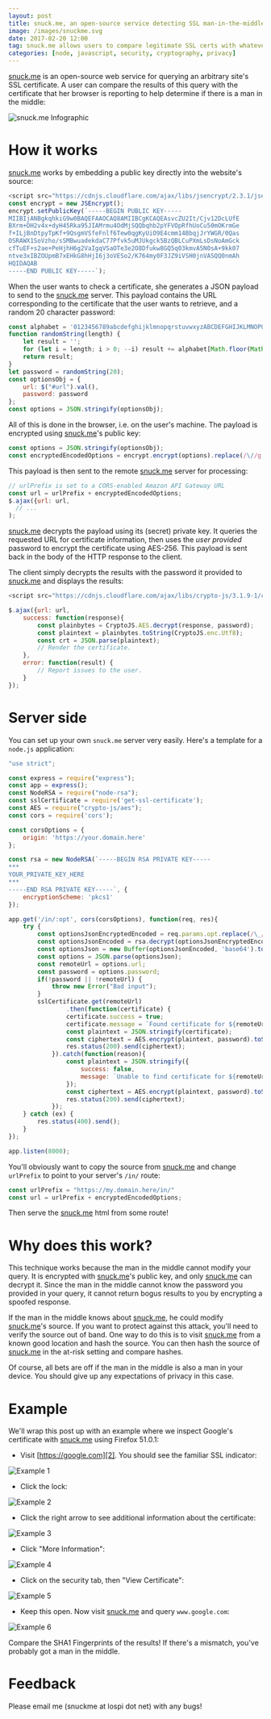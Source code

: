 ```yaml
---
layout: post
title: snuck.me, an open-source service detecting SSL man-in-the-middle
image: /images/snuckme.svg
date: 2017-02-20 12:00
tag: snuck.me allows users to compare legitimate SSL certs with whatever their browser is getting.
categories: [node, javascript, security, cryptography, privacy]
---
```

[1]: https://jlospinoso.github.io/snuckme/
[2]: https://www.google.com
[3]: https://snuck.me/tutorial.svg

[snuck.me][1] is an open-source web service for querying an arbitrary site's SSL certificate. A user can compare the results of this query with the certificate that her browser is reporting to help determine if there is a man in the middle:

![snuck.me Infographic](https://github.com/JLospinoso/jlospinoso.github.io/raw/master/images/snuckme_infographic.png)

# How it works

[snuck.me][1] works by embedding a public key directly into the website's source:

```js
<script src="https://cdnjs.cloudflare.com/ajax/libs/jsencrypt/2.3.1/jsencrypt.min.js" integrity="sha256-WgvkBqG9+UolqdFC1BJOPcy961WTzXj7C9I034ndc4k=" crossorigin="anonymous"></script>
const encrypt = new JSEncrypt();
encrypt.setPublicKey(`-----BEGIN PUBLIC KEY-----
MIIBIjANBgkqhkiG9w0BAQEFAAOCAQ8AMIIBCgKCAQEAsvcZU2It/Cjv12DcLUfE
BXrm+DH2v4x+dyH45Rka95JIAMrmu4OdMjSQQbqhb2pYFVOpRfhUoCu50mOKrmGe
f+ILjBnDtpyTpKf+9QsgmVSfeFnlf6Tew0qgKyUiO9E4cmm14BbqjJrYWGR/0Qas
OSRAWX1SoVzho/sSMBwuadekdaC77Pfvk5uMJUkgck5BzQBLCuPXmLsDsNoAmGck
cfTuEF+s2ae+PeHjhH6g2VaIgqVSaOTe3e2O8Dfukw8GQ5q03kmvA5N0sA+9kk07
ntve3xIBZOUpmB7xEHkG8hHjI6j3oVESo2/K764my0F3JZ9iVSH0jnVASQQ0nmAh
HQIDAQAB
-----END PUBLIC KEY-----`);
```

When the user wants to check a certificate, she generates a JSON payload to send to the [snuck.me][1] server. This payload contains the URL corresponding to the certificate that the user wants to retrieve, and a random 20 character password:

```js
const alphabet = '0123456789abcdefghijklmnopqrstuvwxyzABCDEFGHIJKLMNOPQRSTUVWXYZ';
function randomString(length) {
    let result = '';
    for (let i = length; i > 0; --i) result += alphabet[Math.floor(Math.random() * alphabet.length)];
    return result;
}
let password = randomString(20);
const optionsObj = {
    url: $("#url").val(),
    password: password
};
const options = JSON.stringify(optionsObj);
```

All of this is done in the browser, i.e. on the user's machine. The payload is encrypted using [snuck.me][1]'s public key:

```js
const options = JSON.stringify(optionsObj);
const encryptedEncodedOptions = encrypt.encrypt(options).replace(/\//g, "_").replace(/\+/g, "-");
```

This payload is then sent to the remote [snuck.me][1] server for processing:

```js
// urlPrefix is set to a CORS-enabled Amazon API Gateway URL
const url = urlPrefix + encryptedEncodedOptions;
$.ajax({url: url,
  // ...
);
```

[snuck.me][1] decrypts the payload using its (secret) private key. It queries the requested URL for certificate information, then uses the _user provided_ password to encrypt the certificate using AES-256. This payload is sent back in the body of the HTTP response to the client.

The client simply decrypts the results with the password it provided to [snuck.me][1] and displays the results:

```js
<script src="https://cdnjs.cloudflare.com/ajax/libs/crypto-js/3.1.9-1/crypto-js.min.js" integrity="sha256-u6BamZiW5tCemje2nrteKC2KoLIKX9lKPSpvCkOhamw=" crossorigin="anonymous"></script>

$.ajax({url: url,
    success: function(response){
        const plainbytes = CryptoJS.AES.decrypt(response, password);
        const plaintext = plainbytes.toString(CryptoJS.enc.Utf8);
        const crt = JSON.parse(plaintext);
        // Render the certificate.
    },
    error: function(result) {
        // Report issues to the user.
    }
});
```

# Server side

You can set up your own `snuck.me` server very easily. Here's a template for a `node.js` application:

```js
"use strict";

const express = require("express");
const app = express();
const NodeRSA = require("node-rsa");
const sslCertificate = require('get-ssl-certificate');
const AES = require("crypto-js/aes");
const cors = require('cors');

const corsOptions = {
    origin: 'https://your.domain.here'
};

const rsa = new NodeRSA(`-----BEGIN RSA PRIVATE KEY-----
***
YOUR_PRIVATE_KEY_HERE
***
-----END RSA PRIVATE KEY-----`, {
    encryptionScheme: 'pkcs1'
});

app.get('/in/:opt', cors(corsOptions), function(req, res){
    try {
        const optionsJsonEncryptedEncoded = req.params.opt.replace(/\_/g, "/").replace(/\-/g, "+");
        const optionsJsonEncoded = rsa.decrypt(optionsJsonEncryptedEncoded, 'base64');
        const optionsJson = new Buffer(optionsJsonEncoded, 'base64').toString();
        const options = JSON.parse(optionsJson);
        const remoteUrl = options.url;
        const password = options.password;
        if(!password || !remoteUrl) {
            throw new Error("Bad input");
        }
        sslCertificate.get(remoteUrl)
                .then(function(certificate) {
                certificate.success = true;
                certificate.message = `Found certificate for ${remoteUrl}`;
                const plaintext = JSON.stringify(certificate);
                const ciphertext = AES.encrypt(plaintext, password).toString();
                res.status(200).send(ciphertext);
            }).catch(function(reason){
                const plaintext = JSON.stringify({
                    success: false,
                    message: `Unable to find certificate for ${remoteUrl}`
                });
                const ciphertext = AES.encrypt(plaintext, password).toString();
                res.status(200).send(ciphertext);
            });
    } catch (ex) {
        res.status(400).send();
    }
});

app.listen(8000);
```

You'll obviously want to copy the source from [snuck.me][1] and change `urlPrefix` to point to your server's `/in/` route:

```js
const urlPrefix = "https://my.domain.here/in/"
const url = urlPrefix + encryptedEncodedOptions;
```

Then serve the [snuck.me][1] html from some route!

# Why does this work?

This technique works because the man in the middle cannot modify your query. It is encrypted with [snuck.me][1]'s public key, and only [snuck.me][1] can decrypt it. Since the man in the middle cannot know the password you provided in your query, it cannot return bogus results to you by encrypting a spoofed response.

If the man in the middle knows about [snuck.me][1], he could modify [snuck.me][1]'s source. If you want to protect against this attack, you'll need to verify the source out of band. One way to do this is to visit [snuck.me][1] from a known good location and hash the source. You can then hash the source of [snuck.me][1] in the at-risk setting and compare hashes.

Of course, all bets are off if the man in the middle is also a man in your device. You should give up any expectations of privacy in this case.

# Example

We'll wrap this post up with an example where we inspect Google's certificate with [snuck.me][1] using Firefox 51.0.1:

* Visit [https://google.com][2]. You should see the familiar SSL indicator:

![Example 1](https://github.com/JLospinoso/jlospinoso.github.io/raw/master/images/snuckme/img01.PNG)

* Click the lock:

![Example 2](https://github.com/JLospinoso/jlospinoso.github.io/raw/master/images/snuckme/img02.PNG)

* Click the right arrow to see additional information about the certificate:

![Example 3](https://github.com/JLospinoso/jlospinoso.github.io/raw/master/images/snuckme/img03.PNG)

* Click "More Information":

![Example 4](https://github.com/JLospinoso/jlospinoso.github.io/raw/master/images/snuckme/img04.PNG)

* Click on the security tab, then "View Certificate":

![Example 5](https://github.com/JLospinoso/jlospinoso.github.io/raw/master/images/snuckme/img05.PNG)

* Keep this open. Now visit  [snuck.me][1] and query `www.google.com`:

![Example 6](https://github.com/JLospinoso/jlospinoso.github.io/raw/master/images/snuckme/img06.PNG)

Compare the SHA1 Fingerprints of the results! If there's a mismatch, you've probably got a man in the middle.

# Feedback

Please email me (snuckme at lospi dot net) with any bugs!

